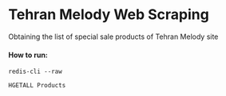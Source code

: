 # Tehran Melody Web Scraping 

Obtaining the list of special sale products of Tehran Melody site

#### How to run:

```
redis-cli --raw

HGETALL Products
```



